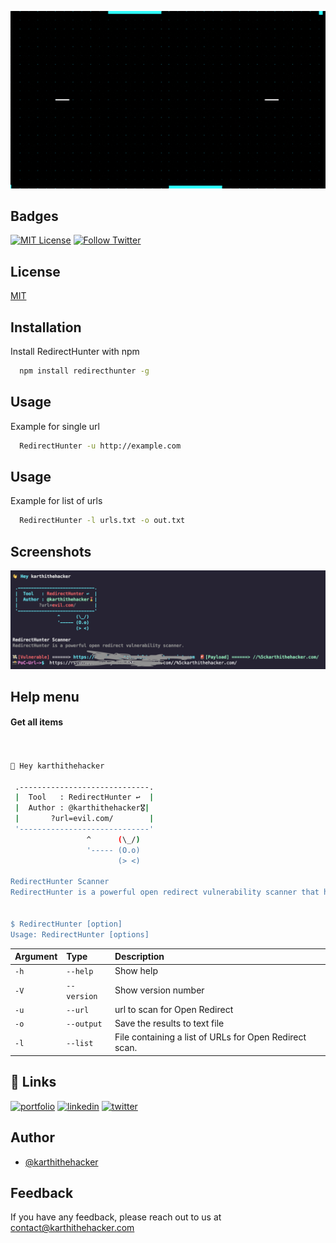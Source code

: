 ![Logo](https://github.com/karthi-the-hacker/RedirectHunter/raw/main/images/logo.gif)

## Badges

[![MIT License](https://img.shields.io/badge/License-MIT-green.svg)](https://choosealicense.com/licenses/mit/)
[![Follow Twitter](https://img.shields.io/twitter/follow/karthithehacker?style=social)](https://twitter.com/karthithehacker)

## License

[MIT](https://choosealicense.com/licenses/mit/)

## Installation

Install RedirectHunter with npm

```bash
  npm install redirecthunter -g
```

## Usage

Example for single url

```bash
  RedirectHunter -u http://example.com
```

## Usage

Example for list of urls

```bash
  RedirectHunter -l urls.txt -o out.txt
```

## Screenshots

![App Screenshot](https://github.com/karthi-the-hacker/RedirectHunter/raw/main/images/example.png)

## Help menu

#### Get all items

```bash


👋 Hey karthithehacker

 .-----------------------------.
 |  Tool   : RedirectHunter ↩️  |
 |  Author : @karthithehacker🎖️|
 |       ?url=evil.com/        |
 '-----------------------------'
                 ^      (\_/)
                 '----- (O.o)
                        (> <)

RedirectHunter Scanner
RedirectHunter is a powerful open redirect vulnerability scanner that helps you quickly identify and mitigate potential security risks in your web applications.


$ RedirectHunter [option]
Usage: RedirectHunter [options]

```

| Argument | Type        | Description                                             |
| :------- | :---------- | :------------------------------------------------------ |
| `-h`     | `--help`    | Show help                                               |
| `-V`     | `--version` | Show version number                                     |
| `-u`     | `--url`     | url to scan for Open Redirect                           |
| `-o`     | `--output`  | Save the results to text file                           |
| `-l`     | `--list`    | File containing a list of URLs for Open Redirect scan. |

## 🔗 Links

[![portfolio](https://img.shields.io/badge/my_portfolio-000?style=for-the-badge&logo=ko-fi&logoColor=white)](https://karthithehacker.com/)
[![linkedin](https://img.shields.io/badge/linkedin-0A66C2?style=for-the-badge&logo=linkedin&logoColor=white)](https://www.linkedin.com/in/karthikeyan--v/)
[![twitter](https://img.shields.io/badge/twitter-1DA1F2?style=for-the-badge&logo=twitter&logoColor=white)](https://twitter.com/karthithehacker)

## Author

- [@karthithehacker](https://github.com/karthi-the-hacker/)

## Feedback

If you have any feedback, please reach out to us at contact@karthithehacker.com
